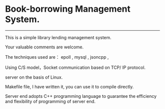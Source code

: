 # Book-borrowing Management System.
-------------------------------------------

This is a simple library lending management system.

Your valuable comments are welcome.

The techniques used are： epoll , mysql , jsoncpp , 

Using C/S model，Socket communication based on TCP/ IP protocol.

server on the basis of Linux.

Makefile file, I have written it, you can use it to compile directly.

Server end adopts C++ programming language to guarantee the efficiency and flexibility of programming of server end.



